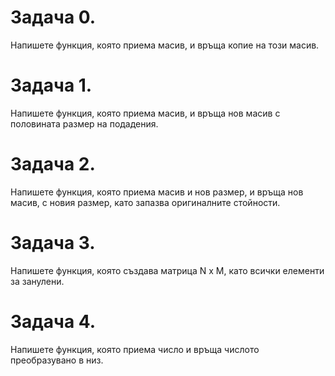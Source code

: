 # Задача 0.
Напишете функция, която приема масив, и връща копие на този масив.

# Задача 1.
Напишете функция, която приема масив, и връща нов масив с половината размер на подадения.

# Задача 2.
Напишете функция, която приема масив и нов размер, и връща нов масив, с новия размер, като запазва оригиналните стойности.

# Задача 3.
Напишете функция, която създава матрица N x M, като всички елементи за занулени.

# Задача 4.
Напишете функция, която приема число и връща числото преобразувано в низ.